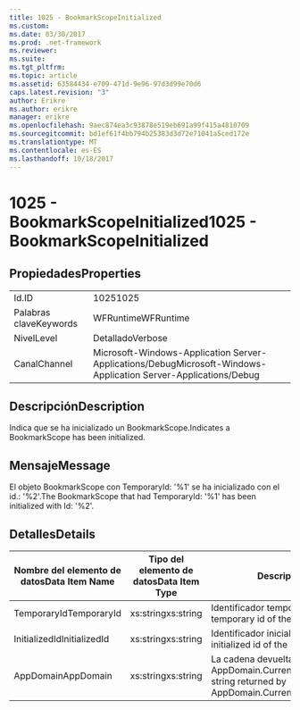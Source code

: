 ```yaml
---
title: 1025 - BookmarkScopeInitialized
ms.custom: 
ms.date: 03/30/2017
ms.prod: .net-framework
ms.reviewer: 
ms.suite: 
ms.tgt_pltfrm: 
ms.topic: article
ms.assetid: 63584434-e709-471d-9e96-97d3d99e70d6
caps.latest.revision: "3"
author: Erikre
ms.author: erikre
manager: erikre
ms.openlocfilehash: 9aec874ea3c93878e519eb691a99f415a4810709
ms.sourcegitcommit: bd1ef61f4bb794b25383d3d72e71041a5ced172e
ms.translationtype: MT
ms.contentlocale: es-ES
ms.lasthandoff: 10/18/2017
---
```

# <a name="1025---bookmarkscopeinitialized"></a><span data-ttu-id="e4b7a-102">1025 - BookmarkScopeInitialized</span><span class="sxs-lookup"><span data-stu-id="e4b7a-102">1025 - BookmarkScopeInitialized</span></span>
## <a name="properties"></a><span data-ttu-id="e4b7a-103">Propiedades</span><span class="sxs-lookup"><span data-stu-id="e4b7a-103">Properties</span></span>  
  
|||  
|-|-|  
|<span data-ttu-id="e4b7a-104">Id.</span><span class="sxs-lookup"><span data-stu-id="e4b7a-104">ID</span></span>|<span data-ttu-id="e4b7a-105">1025</span><span class="sxs-lookup"><span data-stu-id="e4b7a-105">1025</span></span>|  
|<span data-ttu-id="e4b7a-106">Palabras clave</span><span class="sxs-lookup"><span data-stu-id="e4b7a-106">Keywords</span></span>|<span data-ttu-id="e4b7a-107">WFRuntime</span><span class="sxs-lookup"><span data-stu-id="e4b7a-107">WFRuntime</span></span>|  
|<span data-ttu-id="e4b7a-108">Nivel</span><span class="sxs-lookup"><span data-stu-id="e4b7a-108">Level</span></span>|<span data-ttu-id="e4b7a-109">Detallado</span><span class="sxs-lookup"><span data-stu-id="e4b7a-109">Verbose</span></span>|  
|<span data-ttu-id="e4b7a-110">Canal</span><span class="sxs-lookup"><span data-stu-id="e4b7a-110">Channel</span></span>|<span data-ttu-id="e4b7a-111">Microsoft-Windows-Application Server-Applications/Debug</span><span class="sxs-lookup"><span data-stu-id="e4b7a-111">Microsoft-Windows-Application Server-Applications/Debug</span></span>|  
  
## <a name="description"></a><span data-ttu-id="e4b7a-112">Descripción</span><span class="sxs-lookup"><span data-stu-id="e4b7a-112">Description</span></span>  
 <span data-ttu-id="e4b7a-113">Indica que se ha inicializado un BookmarkScope.</span><span class="sxs-lookup"><span data-stu-id="e4b7a-113">Indicates a BookmarkScope has been initialized.</span></span>  
  
## <a name="message"></a><span data-ttu-id="e4b7a-114">Mensaje</span><span class="sxs-lookup"><span data-stu-id="e4b7a-114">Message</span></span>  
 <span data-ttu-id="e4b7a-115">El objeto BookmarkScope con TemporaryId: '%1' se ha inicializado con el id.: '%2'.</span><span class="sxs-lookup"><span data-stu-id="e4b7a-115">The BookmarkScope that had TemporaryId: '%1' has been initialized with Id: '%2'.</span></span>  
  
## <a name="details"></a><span data-ttu-id="e4b7a-116">Detalles</span><span class="sxs-lookup"><span data-stu-id="e4b7a-116">Details</span></span>  
  
|<span data-ttu-id="e4b7a-117">Nombre del elemento de datos</span><span class="sxs-lookup"><span data-stu-id="e4b7a-117">Data Item Name</span></span>|<span data-ttu-id="e4b7a-118">Tipo del elemento de datos</span><span class="sxs-lookup"><span data-stu-id="e4b7a-118">Data Item Type</span></span>|<span data-ttu-id="e4b7a-119">Descripción</span><span class="sxs-lookup"><span data-stu-id="e4b7a-119">Description</span></span>|  
|--------------------|--------------------|-----------------|  
|<span data-ttu-id="e4b7a-120">TemporaryId</span><span class="sxs-lookup"><span data-stu-id="e4b7a-120">TemporaryId</span></span>|<span data-ttu-id="e4b7a-121">xs:string</span><span class="sxs-lookup"><span data-stu-id="e4b7a-121">xs:string</span></span>|<span data-ttu-id="e4b7a-122">Identificador temporal del marcador.</span><span class="sxs-lookup"><span data-stu-id="e4b7a-122">The temporary id of the bookmark.</span></span>|  
|<span data-ttu-id="e4b7a-123">InitializedId</span><span class="sxs-lookup"><span data-stu-id="e4b7a-123">InitializedId</span></span>|<span data-ttu-id="e4b7a-124">xs:string</span><span class="sxs-lookup"><span data-stu-id="e4b7a-124">xs:string</span></span>|<span data-ttu-id="e4b7a-125">Identificador inicializado del marcador.</span><span class="sxs-lookup"><span data-stu-id="e4b7a-125">The initialized id of the bookmark.</span></span>|  
|<span data-ttu-id="e4b7a-126">AppDomain</span><span class="sxs-lookup"><span data-stu-id="e4b7a-126">AppDomain</span></span>|<span data-ttu-id="e4b7a-127">xs:string</span><span class="sxs-lookup"><span data-stu-id="e4b7a-127">xs:string</span></span>|<span data-ttu-id="e4b7a-128">La cadena devuelta por AppDomain.CurrentDomain.FriendlyName.</span><span class="sxs-lookup"><span data-stu-id="e4b7a-128">The string returned by AppDomain.CurrentDomain.FriendlyName.</span></span>|
